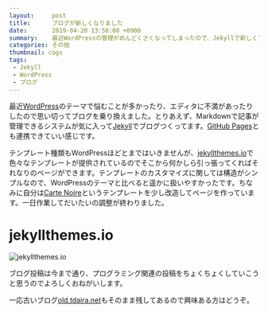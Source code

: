 ```yaml
---
layout:     post
title:      ブログが新しくなりました
date:       2019-04-20 13:58:00 +0900
summary:    最近WordPressの管理がめんどくさくなってしまったので、Jekyllで新しくブログ作りました。
categories: その他
thumbnail: cogs
tags:
 - Jekyll
 - WordPress
 - ブログ
---
```


<!-- Font Awesome thumbnail (https://fontawesome.com/icons?d=gallery) is used in thumbnail tag. -->
<!-- Sample posts: http://carte-noire.jacobtomlinson.co.uk/ -->
<!-- Sample Markdown: https://github.com/jacobtomlinson/carte-noire/tree/gh-pages/_posts -->

最近[WordPress](https://wordpress.org/)のテーマで悩むことが多かったり、エディタに不満があったりしたので思い切ってブログを乗り換えました。とりあえず、Markdownで記事が管理できるシステムが気に入って[Jekyll](https://jekyllthemes.io/)でブログつくってます。[GitHub Pages](https://pages.github.com/)とも連携できていい感じです。

テンプレート種類もWordPressほどとまではいきませんが、[jekyllthemes.io](https://jekyllthemes.io/)で色々なテンプレートが提供されているのでそこから何かしら引っ張ってくればそれなりのページができます。テンプレートのカスタマイズに関しては構造がシンプルなので、WordPressのテーマと比べると遥かに扱いやすかったです。ちなみに自分は[Carte Noire](https://github.com/jacobtomlinson/carte-noire)というテンプレートを少し改造してページを作っています。一日作業してだいたいの調整が終わりました。

# jekyllthemes.io

![jekyllthemes.io]({{site.baseurl}}/images/Screenshot%20from%202019-04-20%2016-53-07.png)

ブログ投稿は今まで通り、プログラミング関連の投稿をちょくちょくしていこうと思うのでよろしくおねがいします。

一応古いブログ[old.tdaira.net](https://old.tdaira.net/)もそのまま残してあるので興味ある方はどうぞ。
